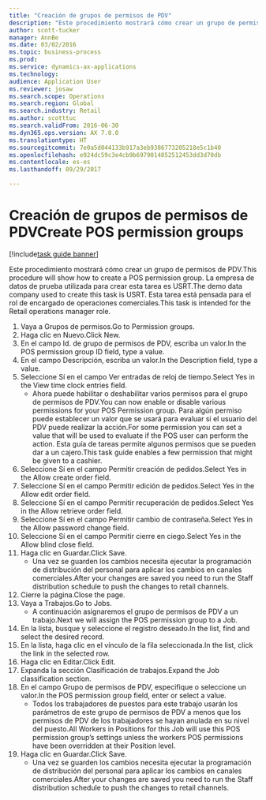 ```yaml
--- 
title: "Creación de grupos de permisos de PDV"
description: "Este procedimiento mostrará cómo crear un grupo de permisos de PDV."
author: scott-tucker
manager: AnnBe
ms.date: 03/02/2016
ms.topic: business-process
ms.prod: 
ms.service: dynamics-ax-applications
ms.technology: 
audience: Application User
ms.reviewer: josaw
ms.search.scope: Operations
ms.search.region: Global
ms.search.industry: Retail
ms.author: scotttuc
ms.search.validFrom: 2016-06-30
ms.dyn365.ops.version: AX 7.0.0
ms.translationtype: HT
ms.sourcegitcommit: 7e0a5d044133b917a3eb9386773205218e5c1b40
ms.openlocfilehash: e924dc59c3e4cb9b6979014852512453dd3d70db
ms.contentlocale: es-es
ms.lasthandoff: 09/29/2017

---
```

# <a name="create-pos-permission-groups"></a><span data-ttu-id="09ff0-103">Creación de grupos de permisos de PDV</span><span class="sxs-lookup"><span data-stu-id="09ff0-103">Create POS permission groups</span></span>

[!include[task guide banner](../includes/task-guide-banner.md)]

<span data-ttu-id="09ff0-104">Este procedimiento mostrará cómo crear un grupo de permisos de PDV.</span><span class="sxs-lookup"><span data-stu-id="09ff0-104">This procedure will show how to create a POS permission group.</span></span> <span data-ttu-id="09ff0-105">La empresa de datos de prueba utilizada para crear esta tarea es USRT.</span><span class="sxs-lookup"><span data-stu-id="09ff0-105">The demo data company used to create this task is USRT.</span></span> <span data-ttu-id="09ff0-106">Esta tarea está pensada para el rol de encargado de operaciones comerciales.</span><span class="sxs-lookup"><span data-stu-id="09ff0-106">This task is intended for the Retail operations manager role.</span></span>

1. <span data-ttu-id="09ff0-107">Vaya a Grupos de permisos.</span><span class="sxs-lookup"><span data-stu-id="09ff0-107">Go to Permission groups.</span></span>
2. <span data-ttu-id="09ff0-108">Haga clic en Nuevo.</span><span class="sxs-lookup"><span data-stu-id="09ff0-108">Click New.</span></span>
3. <span data-ttu-id="09ff0-109">En el campo Id. de grupo de permisos de PDV, escriba un valor.</span><span class="sxs-lookup"><span data-stu-id="09ff0-109">In the POS permission group ID field, type a value.</span></span>
4. <span data-ttu-id="09ff0-110">En el campo Descripción, escriba un valor.</span><span class="sxs-lookup"><span data-stu-id="09ff0-110">In the Description field, type a value.</span></span>
5. <span data-ttu-id="09ff0-111">Seleccione Sí en el campo Ver entradas de reloj de tiempo.</span><span class="sxs-lookup"><span data-stu-id="09ff0-111">Select Yes in the View time clock entries field.</span></span>
    * <span data-ttu-id="09ff0-112">Ahora puede habilitar o deshabilitar varios permisos para el grupo de permisos de PDV.</span><span class="sxs-lookup"><span data-stu-id="09ff0-112">You can now enable or disable various permissions for your POS Permission group.</span></span> <span data-ttu-id="09ff0-113">Para algún permiso puede establecer un valor que se usará para evaluar si el usuario del PDV puede realizar la acción.</span><span class="sxs-lookup"><span data-stu-id="09ff0-113">For some permission you can set a value that will be used to evaluate if the POS user can perform the action.</span></span>  <span data-ttu-id="09ff0-114">Esta guía de tareas permite algunos permisos que se pueden dar a un cajero.</span><span class="sxs-lookup"><span data-stu-id="09ff0-114">This task guide enables a few permission that might be given to a cashier.</span></span>  
6. <span data-ttu-id="09ff0-115">Seleccione Sí en el campo Permitir creación de pedidos.</span><span class="sxs-lookup"><span data-stu-id="09ff0-115">Select Yes in the Allow create order field.</span></span>
7. <span data-ttu-id="09ff0-116">Seleccione Sí en el campo Permitir edición de pedidos.</span><span class="sxs-lookup"><span data-stu-id="09ff0-116">Select Yes in the Allow edit order field.</span></span>
8. <span data-ttu-id="09ff0-117">Seleccione Sí en el campo Permitir recuperación de pedidos.</span><span class="sxs-lookup"><span data-stu-id="09ff0-117">Select Yes in the Allow retrieve order field.</span></span>
9. <span data-ttu-id="09ff0-118">Seleccione Sí en el campo Permitir cambio de contraseña.</span><span class="sxs-lookup"><span data-stu-id="09ff0-118">Select Yes in the Allow password change field.</span></span>
10. <span data-ttu-id="09ff0-119">Seleccione Sí en el campo Permitir cierre en ciego.</span><span class="sxs-lookup"><span data-stu-id="09ff0-119">Select Yes in the Allow blind close field.</span></span>
11. <span data-ttu-id="09ff0-120">Haga clic en Guardar.</span><span class="sxs-lookup"><span data-stu-id="09ff0-120">Click Save.</span></span>
    * <span data-ttu-id="09ff0-121">Una vez se guarden los cambios necesita ejecutar la programación de distribución del personal para aplicar los cambios en canales comerciales.</span><span class="sxs-lookup"><span data-stu-id="09ff0-121">After your changes are saved you need to run the Staff distribution schedule to push the changes to retail channels.</span></span>  
12. <span data-ttu-id="09ff0-122">Cierre la página.</span><span class="sxs-lookup"><span data-stu-id="09ff0-122">Close the page.</span></span>
13. <span data-ttu-id="09ff0-123">Vaya a Trabajos.</span><span class="sxs-lookup"><span data-stu-id="09ff0-123">Go to Jobs.</span></span>
    * <span data-ttu-id="09ff0-124">A continuación asignaremos el grupo de permisos de PDV a un trabajo.</span><span class="sxs-lookup"><span data-stu-id="09ff0-124">Next we will assign the POS permission group to a Job.</span></span>  
14. <span data-ttu-id="09ff0-125">En la lista, busque y seleccione el registro deseado.</span><span class="sxs-lookup"><span data-stu-id="09ff0-125">In the list, find and select the desired record.</span></span>
15. <span data-ttu-id="09ff0-126">En la lista, haga clic en el vínculo de la fila seleccionada.</span><span class="sxs-lookup"><span data-stu-id="09ff0-126">In the list, click the link in the selected row.</span></span>
16. <span data-ttu-id="09ff0-127">Haga clic en Editar.</span><span class="sxs-lookup"><span data-stu-id="09ff0-127">Click Edit.</span></span>
17. <span data-ttu-id="09ff0-128">Expanda la sección Clasificación de trabajos.</span><span class="sxs-lookup"><span data-stu-id="09ff0-128">Expand the Job classification section.</span></span>
18. <span data-ttu-id="09ff0-129">En el campo Grupo de permisos de PDV, especifique o seleccione un valor.</span><span class="sxs-lookup"><span data-stu-id="09ff0-129">In the POS permission group field, enter or select a value.</span></span>
    * <span data-ttu-id="09ff0-130">Todos los trabajadores de puestos para este trabajo usarán los parámetros de este grupo de permisos de PDV a menos que los permisos de PDV de los trabajadores se hayan anulada en su nivel del puesto.</span><span class="sxs-lookup"><span data-stu-id="09ff0-130">All Workers in Positions for this Job will use this POS permission group’s settings unless the workers POS permissions have been overridden at their Position level.</span></span>  
19. <span data-ttu-id="09ff0-131">Haga clic en Guardar.</span><span class="sxs-lookup"><span data-stu-id="09ff0-131">Click Save.</span></span>
    * <span data-ttu-id="09ff0-132">Una vez se guarden los cambios necesita ejecutar la programación de distribución del personal para aplicar los cambios en canales comerciales.</span><span class="sxs-lookup"><span data-stu-id="09ff0-132">After your changes are saved you need to run the Staff distribution schedule to push the changes to retail channels.</span></span>  



